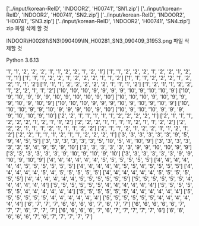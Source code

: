 ['../input/korean-ReID', 'INDOOR2', 'H00741', 'SN1.zip']
['../input/korean-ReID', 'INDOOR2', 'H00741', 'SN2.zip']
['../input/korean-ReID', 'INDOOR2', 'H00741', 'SN3.zip']
['../input/korean-ReID', 'INDOOR2', 'H00741', 'SN4.zip']
zip 파일 삭제 할 것 

INDOOR\H00281\SN3\090409\IN_H00281_SN3_090409_31953.png 
파일 삭제할 것 


Python 3.6.13


'1', '1', '2', '2', '2', '1', '1', '2', '2', '1', '2', '1']
['1', '1', '2', '2', '2', '1', '2', '2', '1', '2', '1', '1']
['1', '1', '1', '2', '2', '1', '2', '2', '2', '1', '1', '2']
['1', '1', '1', '2', '2', '2', '1', '2', '2', '1', '1', '2']
['1', '1', '1', '2', '2', '2', '2', '2', '1', '1', '1', '2']
['1', '2', '1', '1', '2', '2', '1', '2', '2', '1', '1', '2']
['10', '10', '10', '9', '9', '9', '9', '10', '9', '10', '10', '9']
['10', '9', '10', '9', '9', '9', '10', '9', '10', '10', '9', '10']
['10', '10', '10', '9', '10', '9', '9', '9', '10', '9', '10', '9']
['10', '10', '10', '9', '9', '9', '10', '9', '10', '9', '10', '9']
['10', '10', '10', '9', '9', '10', '9', '9', '9', '10', '9', '10']
['10', '9', '10', '10', '9', '9', '9', '9', '10', '10', '9', '10']
['2', '2', '1', '1', '1', '1', '1', '2', '2', '2', '2', '1']
['2', '1', '1', '1', '2', '2', '2', '1', '2', '1', '1', '2']
['2', '2', '2', '1', '1', '1', '1', '2', '1', '1', '2', '2']
['2', '2', '2', '1', '1', '1', '2', '1', '1', '1', '2', '2']
['2', '1', '1', '2', '1', '2', '2', '1', '1', '2', '1', '2']
['2', '2', '1', '1', '1', '2', '1', '1', '2', '2', '2', '1']
['3', '3', '3', '3', '3', '3', '9', '5', '9', '4', '5', '5']
['3', '3', '3', '3', '3', '3', '5', '10', '5', '4', '10', '9']
['3', '3', '3', '3', '3', '3', '5', '4', '9', '5', '9', '10']
['3', '3', '3', '3', '3', '3', '9', '9', '10', '10', '9', '9']
['3', '3', '3', '3', '3', '3', '9', '10', '9', '10', '9', '10']
['3', '3', '3', '3', '3', '3', '9', '9', '10', '9', '10', '9']
['4', '4', '4', '4', '4', '4', '5', '5', '5', '5', '5', '5']
['4', '4', '4', '4', '4', '4', '5', '5', '5', '5', '5', '5']
['4', '4', '4', '4', '4', '5', '5', '4', '5', '5', '5', '5']
['4', '4', '4', '4', '4', '5', '4', '5', '5', '5', '5', '5']
['4', '4', '4', '4', '4', '4', '5', '5', '5', '5', '5', '5']
['4', '4', '4', '4', '4', '4', '5', '5', '5', '5', '5', '5']
['5', '5', '5', '5', '5', '5', '4', '4', '4', '4', '4', '4']
['5', '5', '5', '5', '5', '5', '4', '4', '4', '4', '4', '4']
['5', '5', '5', '5', '5', '5', '4', '4', '4', '4', '4', '4']
['5', '5', '5', '5', '5', '5', '4', '4', '4', '4', '4', '4']
['5', '5', '5', '5', '5', '5', '4', '4', '4', '4', '4', '4']
['5', '5', '5', '5', '5', '5', '4', '4', '4', '4', '4', '4']
['6', '7', '7', '7', '6', '6', '6', '6', '7', '6', '7', '7']
['6', '6', '6', '6', '6', '7', '7', '7', '6', '7', '7', '7']
['6', '6', '6', '6', '7', '6', '7', '7', '7', '7', '7', '6']
['6', '6', '6', '6', '6', '7', '6', '7', '7', '7', '7', '7']